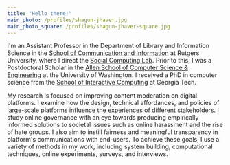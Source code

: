 ```yaml
---
title: "Hello there!"
main_photo: /profiles/shagun-jhaver.jpg
main_photo_square: /profiles/shagun-jhaver-square.jpg
---
```


I'm an Assistant Professor in the Department of Library and Information Science in the [School of Communication and Information](https://comminfo.rutgers.edu) at Rutgers University, where I direct the [Social Computing Lab](/lab). Prior to this, I was a Postdoctoral Scholar in the [Allen School of Computer Science & Engineering](https://www.cs.washington.edu/) at the University of Washington. I received a PhD in computer science from the [School of Interactive Computing](https://ic.gatech.edu/) at Georgia Tech.

My research is focused on improving content moderation on digital platforms. I examine how the design, technical affordances, and policies of large-scale platforms influence the experiences of different stakeholders. I study online governance with an eye towards producing empirically informed solutions to societal issues such as online harassment and the rise of hate groups. I also aim to instill fairness and meaningful transparency in platform's communications with end-users. To achieve these goals, I use a variety of methods in my work, including system building, computational techniques, online experiments, surveys, and interviews. 